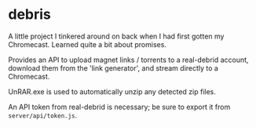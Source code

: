 debris
===

A little project I tinkered around on back when I had first gotten my Chromecast. Learned quite a bit about promises.

Provides an API to upload magnet links / torrents to a real-debrid account, download them from the 'link generator', and stream directly to a Chromecast.

UnRAR.exe is used to automatically unzip any detected zip files.

An API token from real-debrid is necessary; be sure to export it from `server/api/token.js`.
